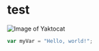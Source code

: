 # test

![Image of Yaktocat](https://octodex.github.com/images/yaktocat.png)

``` javascript
var myVar = "Hello, world!";
```
